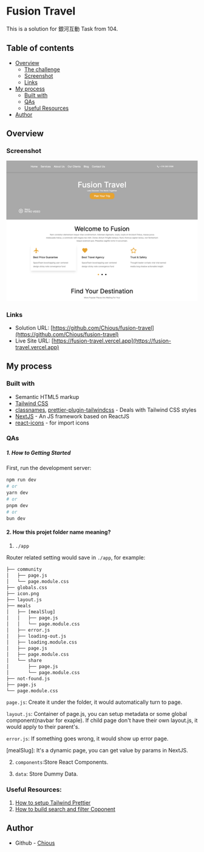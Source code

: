 # Fusion Travel

This is a solution for 銀河互動 Task from 104.

## Table of contents

- [Overview](#overview)
  - [The challenge](#the-challenge)
  - [Screenshot](#screenshot)
  - [Links](#links)
- [My process](#my-process)
  - [Built with](#built-with)
  - [QAs](#qas)
  - [Useful Resources](#useful-resources)
- [Author](#author)

## Overview

### Screenshot

![](./screenshot.png)

### Links

- Solution URL: [https://github.com/Chious/fusion-travel](https://github.com/Chious/fusion-travel)
- Live Site URL: [https://fusion-travel.vercel.app](https://fusion-travel.vercel.app)

## My process

### Built with

- Semantic HTML5 markup
- [Tailwind CSS](https://tailwindcss.com)
- [classnames](https://www.npmjs.com/package/classnames), [prettier-plugin-tailwindcss](https://www.npmjs.com/package/prettier-plugin-tailwindcss) - Deals with Tailwind CSS styles
- [NextJS](https://nextjs.org) - An JS framework based on ReactJS
- [react-icons](https://www.npmjs.com/package/react-icons) - for import icons

### QAs

##### 1. How to Getting Started

First, run the development server:

```bash
npm run dev
# or
yarn dev
# or
pnpm dev
# or
bun dev
```

#### 2. How this projet folder name meaning?

1. `./app`

Router related setting would save in `./app`, for example:

```
├── community
│   ├── page.js
│   └── page.module.css
├── globals.css
├── icon.png
├── layout.js
├── meals
│   ├── [mealSlug]
│   │   ├── page.js
│   │   └── page.module.css
│   ├── error.js
│   ├── loading-out.js
│   ├── loading.module.css
│   ├── page.js
│   ├── page.module.css
│   └── share
│       ├── page.js
│       └── page.module.css
├── not-found.js
├── page.js
└── page.module.css
```

`page.js`: Create it under the folder, it would automatically turn to page.

`layout.js`: Container of page.js, you can setup metadata or some global component(navbar for exaple). If child page don't have their own layout.js, it would apply to their parent's.

`error.js`: If something goes wrong, it would show up error page.

[mealSlug]: It's a dynamic page, you can get value by params in NextJS.

2. `components`:Store React Components.

3. `data`: Store Dummy Data.

### Useful Resources:

1. [How to setup Tailwind Prettier](https://medium.com/@cameronadams1225/setting-up-a-next-js-13-project-with-eslint-and-prettier-735c3ccfd26c)
2. [How to build search and filter Coponent](https://dev.to/alais29/building-a-real-time-search-filter-in-react-a-step-by-step-guide-3lmm)

## Author

- Github - [Chious](https://github.com/Chious)

